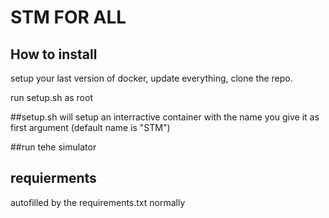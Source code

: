 # STM FOR ALL 

## How to install
setup your last version of docker, update everything, clone the repo.

run setup.sh as root

##setup.sh 
will setup an interractive container with the name you give it as first argument (default name is "STM")


##run tehe simulator 


## requierments 
autofilled by the requirements.txt normally


